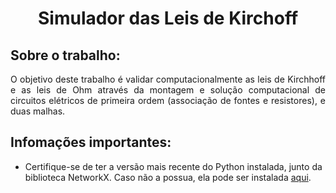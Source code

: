 <h1 align="center">
    <b>Simulador das Leis de Kirchoff</b>
</h1>

## Sobre o trabalho:

<p align = justify>
O objetivo deste trabalho é validar computacionalmente as leis de Kirchhoff e as leis de Ohm através da montagem e solução computacional de circuitos elétricos de primeira ordem (associação de fontes e resistores), e duas malhas.
</p>

## Infomações importantes:
- Certifique-se de ter a versão mais recente do Python instalada, junto da biblioteca NetworkX. Caso não a possua, ela pode ser instalada [aqui](https://networkx.org/documentation/stable/install.html). 
